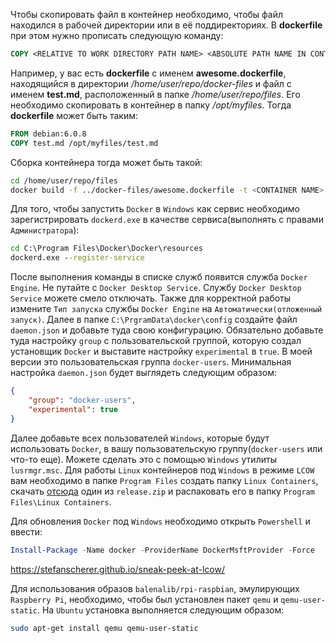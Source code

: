 Чтобы скопировать файл в контейнер необходимо, чтобы файл находился в рабочей директории или в её поддиректориях. В **dockerfile** при этом нужно прописать следующую команду:
```dockerfile
COPY <RELATIVE TO WORK DIRECTORY PATH NAME> <ABSOLUTE PATH NAME IN CONTAINER>
```
Например, у вас есть **dockerfile** с именем **awesome.dockerfile**, находящийся в директории */home/user/repo/docker-files* и файл с именем **test.md**, расположенный в папке */home/user/repo/files*. Его необходимо скопировать в контейнер в папку */opt/myfiles*. Тогда **dockerfile** может быть таким:
```dockerfile
FROM debian:6.0.8
COPY test.md /opt/myfiles/test.md
```
Сборка контейнера тогда может быть такой:
```bash
cd /home/user/repo/files
docker build -f ../docker-files/awesome.dockerfile -t <CONTAINER NAME> .
```

Для того, чтобы запустить `Docker` в `Windows` как сервис необходимо зарегистрировать `dockerd.exe` в качестве сервиса(выполнять с правами `Администратора`):
```bat
cd C:\Program Files\Docker\Docker\resources
dockerd.exe --register-service
```
После выполнения команды в списке служб появится служба `Docker Engine`. Не путайте с `Docker Desktop Service`. Службу `Docker Desktop Service` можете смело отключать. Также для корректной работы измените `Тип запуска` службы `Docker Engine` на `Автоматически(отложенный запуск)`.
Далее в папке `C:\PrgramData\docker\config` создайте файл `daemon.json` и добавьте туда свою конфигурацию. Обязательно добавьте туда настройку `group` с пользовательской группой, которую создал установщик `Docker` и выставите настройку `experimental` в `true`. В моей версии это пользовательская группа `docker-users`. Минимальная настройка `daemon.json` будет выглядеть следующим образом:
```json
{
    "group": "docker-users",
    "experimental": true
}
```
Далее добавьте всех пользователей `Windows`, которые будут использовать `Docker`, в вашу пользовательскую группу(`docker-users` или что-то еще). Можете сделать это с помощью `Windows` утилиты `lusrmgr.msc`. Для работы `Linux` контейнеров под `Windows` в режиме `LCOW` вам необходимо в папке `Program Files` создать папку `Linux Containers`, скачать [отсюда](https://github.com/linuxkit/lcow/releases) один из `release.zip` и распаковать его в папку `Program Files\Linux Containers`.

Для обновления `Docker` под `Windows` необходимо открыть `Powershell` и ввести:
```powershell
Install-Package -Name docker -ProviderName DockerMsftProvider -Force
```

https://stefanscherer.github.io/sneak-peek-at-lcow/


Для использования образов `balenalib/rpi-raspbian`, эмулирующих `Raspberry Pi`, необходимо, чтобы был установлен пакет `qemu` и `qemu-user-static`. На `Ubuntu` установка выполняется следующим образом:
```bash
sudo apt-get install qemu qemu-user-static
```